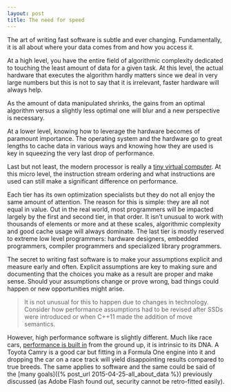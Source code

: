 ```yaml
---
layout: post
title: The need for speed
---
```

The art of writing fast software is subtle and ever changing. Fundamentally, it is all about where your data comes from and how you access it.

At a high level, you have the entire field of algorithmic complexity dedicated to touching the least amount of data for a given task. At this level, the actual hardware that executes the algorithm hardly matters since we deal in very large numbers but this is not to say that it is irrelevant, faster hardware will always help.

As the amount of data manipulated shrinks, the gains from an optimal algorithm versus a slightly less optimal one will blur and a new perspective is necessary.

At a lower level, knowing how to leverage the hardware becomes of paramount importance. The operating system and the hardware go to great lengths to cache data in various ways and knowing how they are used is key in squeezing the very last drop of performance.

Last but not least, the modern processor is really a [tiny virtual computer](http://blog.erratasec.com/2015/03/x86-is-high-level-language.html#.VUGC8q3BzGc). At this micro level, the instruction stream ordering and what instructions are used can still make a significant difference on performance.

Each tier has its own optimization specialists but they do not all enjoy the same amount of attention. The reason for this is simple: they are all not equal in value. Out in the real world, most programmers will be impacted largely by the first and second tier, in that order. It isn’t unusual to work with thousands of elements or more and at these scales, algorithmic complexity and good cache usage will always dominate. The last tier is mostly reserved to extreme low level programmers: hardware designers, embedded programmers, compiler programmers and specialized library programmers.

The secret to writing fast software is to make your assumptions explicit and measure early and often. Explicit assumptions are key to making sure and documenting that the choices you make as a result are proper and make sense. Should your assumptions change or prove wrong, bad things could happen or new opportunities might arise.

> It is not unusual for this to happen due to changes in technology. Consider how performance assumptions had to be revised after SSDs were introduced or when C++11 made the addition of move semantics.

However, high performance software is slightly different. Much like race cars, [performance is built in](http://hacksoflife.blogspot.ca/2015/01/high-performance-code-is-designed-not.html) from the ground up, it is intrinsic to its DNA. A Toyota Camry is a good car but fitting in a Formula One engine into it and dropping the car on a race track will yield disappointing results compared to true breeds. The same applies to software and the same could be said of the [many goals]({% post_url 2015-04-25-all_about_data %}) previously discussed (as Adobe Flash found out, security cannot be retro-fitted easily).

